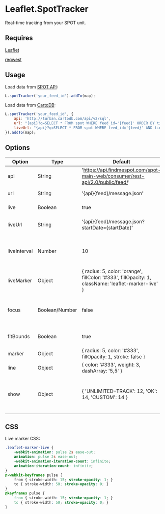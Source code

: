 Leaflet.SpotTracker
===================

Real-time tracking from your SPOT unit.

Requires
--------
[Leaflet](http://leafletjs.com/)

[reqwest](https://github.com/ded/reqwest)

Usage
-----

Load data from [SPOT API](http://faq.findmespot.com/index.php?action=showEntry&data=69):
```JavaScript
L.spotTracker('your_feed_id').addTo(map);
```

Load data from [CartoDB](http://blog.thematicmapping.org/2014/06/syncing-data-from-your-spot-satellite.html):
```JavaScript
L.spotTracker('your_feed_id', {
	api: 'http://turban.cartodb.com/api/v2/sql',
	url: "{api}?q=SELECT * FROM spot WHERE feed_id='{feed}' ORDER BY timestamp",
	liveUrl: "{api}?q=SELECT * FROM spot WHERE feed_id='{feed}' AND timestamp > {timestamp} ORDER BY timestamp"
}).addTo(map);
```

Options
-------

| Option       | Type           | Default                                                                                             | Description                                    |
| ------------ | -------------- | --------------------------------------------------------------------------------------------------- | ---------------------------------------------- |
| api          | String         | 'https://api.findmespot.com/spot-main-web/consumer/rest-api/2.0/public/feed/'                       | Data API.                                      |
| url          | String         | '{api}{feed}/message.json'                                                                          | URL to data feed.                              |
| live         | Boolean        | true                                                                                                | Allow live updates.                            |
| liveUrl      | String         | '{api}{feed}/message.json?startDate={startDate}'                                                    | URL to update feed.                            |
| liveInterval | Number         | 10                                                                                                  | Time between each live update in minutes.      |
| liveMarker   | Object         | { radius: 5, color: 'orange', fillColor: '#333', fillOpacity: 1, className: 'leaflet-marker-live' } | Live marker style.                             |
| focus        | Boolean/Number | false                                                                                               | Add zoom value to focus map to last position.  |
| fitBounds    | Boolean        | true                                                                                                | Zoom the map to data bounds.                   |
| marker       | Object         | { radius: 5, color: '#333', fillOpacity: 1, stroke: false }                                         | Marker style.                                  |
| line         | Object         | { color: '#333', weight: 3, dashArray: '5,5' }                                                      | Line style.                                    |
| show         | Object         | { 'UNLIMITED-TRACK': 12, 'OK': 14, 'CUSTOM': 14 }                                                   | When to show message types (zoom value).       |


CSS
---

Live marker CSS:
```CSS
.leaflet-marker-live {
	-webkit-animation: pulse 2s ease-out;
	animation: pulse 2s ease-out;
	-webkit-animation-iteration-count: infinite;
	animation-iteration-count: infinite;
}
@-webkit-keyframes pulse {
	from { stroke-width: 15; stroke-opacity: 1; }
	to { stroke-width: 50; stroke-opacity: 0; }
}
@keyframes pulse {
	from { stroke-width: 15; stroke-opacity: 1; }
	to { stroke-width: 50; stroke-opacity: 0; }
}
```
